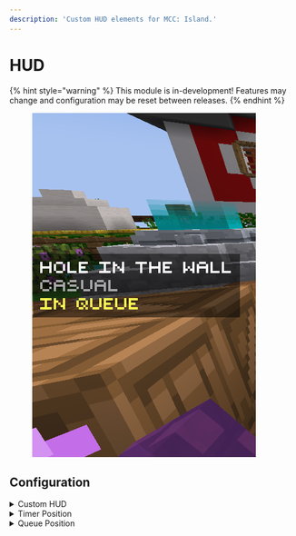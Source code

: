 ```yaml
---
description: 'Custom HUD elements for MCC: Island.'
---
```


# HUD

{% hint style="warning" %}
This module is in-development! Features may change and configuration may be reset between releases.
{% endhint %}

<figure><img src="../.gitbook/assets/image (11).png" alt="MCCI: Companion custom HUD on the left side of the screen."><figcaption></figcaption></figure>

## Configuration

<details>

<summary>Custom HUD</summary>

Whether to enable MCCI:C custom hud.

**Type:** boolean\
**Default:** false

</details>

<details>

<summary>Timer Position</summary>

The position of the timer in the custom HUD.

**Type:** HUD Position\
**Default:** Top\
**Values:** Top, Left

</details>

<details>

<summary>Queue Position</summary>

The position of the queue info in the custom HUD.

**Type:** HUD Position\
**Default:** Top\
**Values:** Top, Left

</details>
